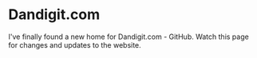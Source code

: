# Dandigit.com
I've finally found a new home for Dandigit.com - GitHub.
Watch this page for changes and updates to the website.
